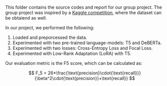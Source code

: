 This folder contains the source codes and report for our group project. The group project was inspired by a [Kaggle competition](https://www.kaggle.com/competitions/pii-detection-removal-from-educational-data/overview), where the dataset can be obtaiend as well.

In our project, we performed the following:

1. Loaded and preporcessed the data.
2. Experimented with two pre-trained language-models: T5 and DeBERTa.
3. Experimented with two losses: Cross-Entropy Loss and Focal Loss.
4. Experimented with Low-Rank Adaptation (LoRA) with T5.

Our evaluation metric is the F5 score, which can be calculated as:

$$ F_5 = 26*\frac{\text{precision}\cdot{\text{recall}}}{\beta^2\cdot{\text{precision}}+\text{recall}}  $$
